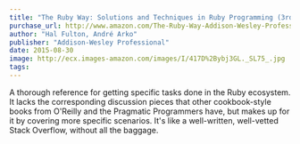 ```yaml
---
title: "The Ruby Way: Solutions and Techniques in Ruby Programming (3rd Edition) (Addison-Wesley Professional Ruby Series)"
purchase_url: http://www.amazon.com/The-Ruby-Way-Addison-Wesley-Professional/dp/0321714636%3FSubscriptionId%3DAKIAIVZLK2PABGQI2KAQ%26tag%3Deverrail-20%26linkCode%3Dxm2%26camp%3D2025%26creative%3D165953%26creativeASIN%3D0321714636
author: "Hal Fulton, André Arko"
publisher: "Addison-Wesley Professional"
date: 2015-08-30
image: http://ecx.images-amazon.com/images/I/417D%2Bybj3GL._SL75_.jpg
tags:
---
```


A thorough reference for getting specific tasks done in the Ruby ecosystem. It lacks the corresponding discussion pieces that other cookbook-style books from O'Reilly and the Pragmatic Programmers have, but makes up for it by covering more specific scenarios. It's like a well-written, well-vetted Stack Overflow, without all the baggage.

